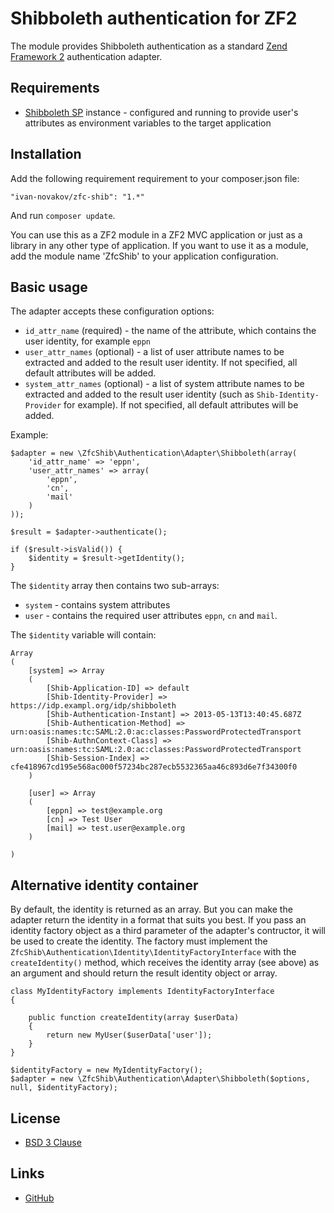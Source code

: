 # Shibboleth authentication for ZF2

The module provides Shibboleth authentication as a standard [Zend Framework 2](http://framework.zend.com/) authentication adapter.

## Requirements

* [Shibboleth SP](http://shibboleth.net/) instance - configured and running to provide user's attributes as environment variables to the target application

## Installation

Add the following requirement requirement to your composer.json file:

    "ivan-novakov/zfc-shib": "1.*"

And run `composer update`.

You can use this as a ZF2 module in a ZF2 MVC application or just as a library in any other type of application. If you want to use it as a module, add the module name 'ZfcShib' to your application configuration.

## Basic usage

The adapter accepts these configuration options:

* `id_attr_name` (required) - the name of the attribute, which contains the user identity, for example `eppn`
* `user_attr_names` (optional) - a list of user attribute names to be extracted and added to the result user identity. If not specified, all default attributes will be added.
* `system_attr_names` (optional) - a list of system attribute names to be extracted and added to the result user identity (such as `Shib-Identity-Provider` for example). If not specified, all default attributes will be added.

Example:

    $adapter = new \ZfcShib\Authentication\Adapter\Shibboleth(array(
        'id_attr_name' => 'eppn', 
        'user_attr_names' => array(
            'eppn', 
            'cn', 
            'mail'
        )
    ));
    
    $result = $adapter->authenticate();
    
    if ($result->isValid()) {
        $identity = $result->getIdentity();
    }

The `$identity` array then contains two sub-arrays:

* `system` - contains system attributes
* `user` - contains the required user attributes `eppn`, `cn` and `mail`.

The `$identity` variable will contain:

    Array
    (
        [system] => Array
        (
            [Shib-Application-ID] => default
            [Shib-Identity-Provider] => https://idp.exampl.org/idp/shibboleth
            [Shib-Authentication-Instant] => 2013-05-13T13:40:45.687Z
            [Shib-Authentication-Method] => urn:oasis:names:tc:SAML:2.0:ac:classes:PasswordProtectedTransport
            [Shib-AuthnContext-Class] => urn:oasis:names:tc:SAML:2.0:ac:classes:PasswordProtectedTransport
            [Shib-Session-Index] => cfe418967cd195e568ac000f57234bc287ecb5532365aa46c893d6e7f34300f0
        )
    
        [user] => Array
        (
            [eppn] => test@example.org
            [cn] => Test User
            [mail] => test.user@example.org
        )
    
    )


## Alternative identity container

By default, the identity is returned as an array. But you can make the adapter return the identity in a format that suits you best. If you pass an identity factory object as a third parameter of the adapter's contructor, it will be used to create the identity. The factory must implement the `ZfcShib\Authentication\Identity\IdentityFactoryInterface` with the `createIdentity()` method, which receives the identity array (see above) as an argument and should return the result identity object or array.

    class MyIdentityFactory implements IdentityFactoryInterface
    {
    
        public function createIdentity(array $userData)
        {
            return new MyUser($userData['user']);
        }
    }
    
    $identityFactory = new MyIdentityFactory();
    $adapter = new \ZfcShib\Authentication\Adapter\Shibboleth($options, null, $identityFactory);
    
## License

* [BSD 3 Clause](http://debug.cz/license/bsd-3-clause)
  

## Links

* [GitHub](https://github.com/ivan-novakov/zf2-shibboleth-authentication)
    
